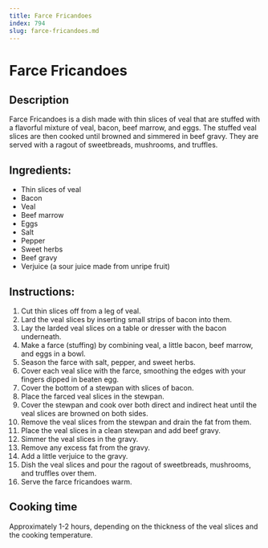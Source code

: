 ```yaml
---
title: Farce Fricandoes
index: 794
slug: farce-fricandoes.md
---
```


# Farce Fricandoes

## Description
Farce Fricandoes is a dish made with thin slices of veal that are stuffed with a flavorful mixture of veal, bacon, beef marrow, and eggs. The stuffed veal slices are then cooked until browned and simmered in beef gravy. They are served with a ragout of sweetbreads, mushrooms, and truffles.

## Ingredients:
- Thin slices of veal
- Bacon
- Veal
- Beef marrow
- Eggs
- Salt
- Pepper
- Sweet herbs
- Beef gravy
- Verjuice (a sour juice made from unripe fruit)

## Instructions:
1. Cut thin slices off from a leg of veal.
2. Lard the veal slices by inserting small strips of bacon into them.
3. Lay the larded veal slices on a table or dresser with the bacon underneath.
4. Make a farce (stuffing) by combining veal, a little bacon, beef marrow, and eggs in a bowl.
5. Season the farce with salt, pepper, and sweet herbs.
6. Cover each veal slice with the farce, smoothing the edges with your fingers dipped in beaten egg.
7. Cover the bottom of a stewpan with slices of bacon.
8. Place the farced veal slices in the stewpan.
9. Cover the stewpan and cook over both direct and indirect heat until the veal slices are browned on both sides.
10. Remove the veal slices from the stewpan and drain the fat from them.
11. Place the veal slices in a clean stewpan and add beef gravy.
12. Simmer the veal slices in the gravy.
13. Remove any excess fat from the gravy.
14. Add a little verjuice to the gravy.
15. Dish the veal slices and pour the ragout of sweetbreads, mushrooms, and truffles over them.
16. Serve the farce fricandoes warm.

## Cooking time
Approximately 1-2 hours, depending on the thickness of the veal slices and the cooking temperature.